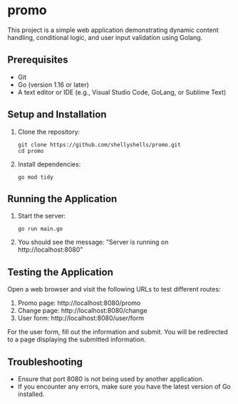 # promo

This project is a simple web application demonstrating dynamic content handling, conditional logic, and user input validation using Golang.

## Prerequisites

- Git
- Go (version 1.16 or later)
- A text editor or IDE (e.g., Visual Studio Code, GoLang, or Sublime Text)

## Setup and Installation

1. Clone the repository:
   ```
   git clone https://github.com/shellyshells/promo.git
   cd promo
   ```

2. Install dependencies:
   ```
   go mod tidy
   ```

## Running the Application

1. Start the server:
   ```
   go run main.go
   ```

2. You should see the message: "Server is running on http://localhost:8080"

## Testing the Application

Open a web browser and visit the following URLs to test different routes:

1. Promo page: http://localhost:8080/promo
2. Change page: http://localhost:8080/change
3. User form: http://localhost:8080/user/form

For the user form, fill out the information and submit. You will be redirected to a page displaying the submitted information.

## Troubleshooting

- Ensure that port 8080 is not being used by another application.
- If you encounter any errors, make sure you have the latest version of Go installed.
